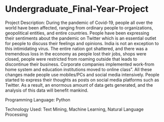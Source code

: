 # Undergraduate_Final-Year-Project
Project Description:
During the pandemic of Covid-19, people all over the world have been
affected, ranging from ordinary people to organizations, geopolitical entities,
and entire countries. People have been expressing their sentiments about the
pandemic on Twitter which is an essential outlet for people to discuss their
feelings and opinions.
India is not an exception to this intimidating virus. The entire nation got
shattered, and there was a tremendous loss in the economy as people lost
their jobs, shops were closed, people were restricted from roaming outside
that leads to discontinue their business. Corporate companies implemented
work-from home system and education institutions moved to online class”. All
these changes made people use mobiles/PCs and social media intensively.
People started to express their thoughts as posts on social media platforms
such as Twitter. As a result, an enormous amount of data gets generated, and
the analysis of this data will benefit mankind.

Programming Language: Python


Technology Used: Text Mining, Machine Learning, Natural Language
Processing
